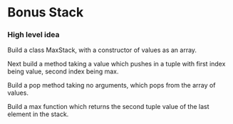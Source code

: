 # Bonus Stack

### High level idea

Build a class MaxStack, with a constructor of values as an array.  

Next build a method taking a value which pushes in a tuple with first index being value, second index being max.  

Build a pop method taking no arguments, which pops from the array of values.  

Build a max function which returns the second tuple value of the last element in the stack.  